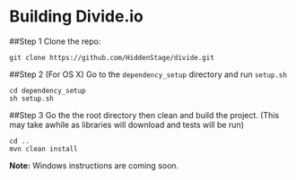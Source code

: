 Building Divide.io
===========
##Step 1
Clone the repo:

```
git clone https://github.com/HiddenStage/divide.git
```
##Step 2 (For OS X)
Go to the `dependency_setup` directory and run `setup.sh`

```
cd dependency_setup
sh setup.sh
```

##Step 3
Go the the root directory then clean and build the project. (This may take awhile as libraries will download and tests will be run)

```
cd ..
mvn clean install
```

**Note:** Windows instructions are coming soon.
